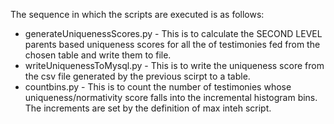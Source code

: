 The sequence in which the scripts are executed is as follows:

- generateUniquenessScores.py - This is to calculate the SECOND LEVEL parents based uniqueness scores for all
 the of testimonies fed from the chosen table and write them to file. 
- writeUniquenessToMysql.py - This is to write the uniqueness score from the csv file generated by the previous 
scirpt to a table.
- countbins.py - This is to count the number of testimonies whose uniqueness/normativity score falls into the incremental histogram bins. 
The increments are set by the definition of max inteh script. 
